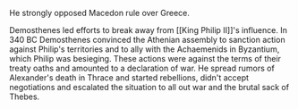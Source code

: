 He strongly opposed Macedon rule over Greece. 

Demosthenes led efforts to break away from [[King Philip II]]'s influence. In 340 BC Demosthenes convinced the Athenian assembly to sanction action against Philip's territories and to ally with the Achaemenids in Byzantium, which Philip was besieging. These actions were against the terms of their treaty oaths and amounted to a declaration of war. 
He spread rumors of Alexander's death in Thrace and started rebellions, didn't accept negotiations and escalated the situation to all out war and the brutal sack of Thebes.
